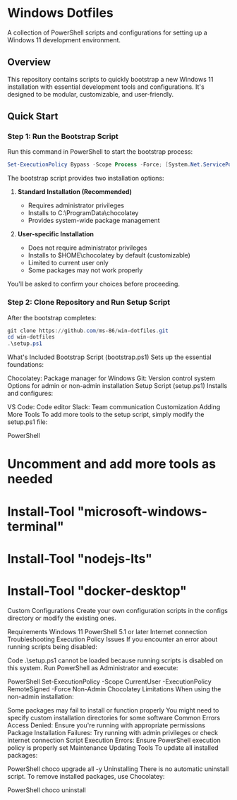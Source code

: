 # Windows Dotfiles

A collection of PowerShell scripts and configurations for setting up a Windows 11 development environment.

## Overview

This repository contains scripts to quickly bootstrap a new Windows 11 installation with essential development tools and configurations. It's designed to be modular, customizable, and user-friendly.

## Quick Start

### Step 1: Run the Bootstrap Script

Run this command in PowerShell to start the bootstrap process:

```powershell
Set-ExecutionPolicy Bypass -Scope Process -Force; [System.Net.ServicePointManager]::SecurityProtocol = [System.Net.ServicePointManager]::SecurityProtocol -bor 3072; Invoke-WebRequest -Uri "https://raw.githubusercontent.com/ms-86/win-dotfiles/main/bootstrap.ps1" -OutFile "$env:TEMP\bootstrap.ps1"; & "$env:TEMP\bootstrap.ps1"
```
The bootstrap script provides two installation options:
1. **Standard Installation (Recommended)**
   
    - Requires administrator privileges
    - Installs to C:\ProgramData\chocolatey
    - Provides system-wide package management
2. **User-specific Installation**

    - Does not require administrator privileges
    - Installs to $HOME\chocolatey by default (customizable)
    - Limited to current user only
    - Some packages may not work properly

You'll be asked to confirm your choices before proceeding.

### Step 2: Clone Repository and Run Setup Script
After the bootstrap completes:

```powershell
git clone https://github.com/ms-86/win-dotfiles.git
cd win-dotfiles
.\setup.ps1
```

What's Included
Bootstrap Script (bootstrap.ps1)
Sets up the essential foundations:

Chocolatey: Package manager for Windows
Git: Version control system
Options for admin or non-admin installation
Setup Script (setup.ps1)
Installs and configures:

VS Code: Code editor
Slack: Team communication
Customization
Adding More Tools
To add more tools to the setup script, simply modify the setup.ps1 file:

PowerShell
# Uncomment and add more tools as needed
# Install-Tool "microsoft-windows-terminal"
# Install-Tool "nodejs-lts"
# Install-Tool "docker-desktop"
Custom Configurations
Create your own configuration scripts in the configs directory or modify the existing ones.

Requirements
Windows 11
PowerShell 5.1 or later
Internet connection
Troubleshooting
Execution Policy Issues
If you encounter an error about running scripts being disabled:

Code
.\setup.ps1 cannot be loaded because running scripts is disabled on this system.
Run PowerShell as Administrator and execute:

PowerShell
Set-ExecutionPolicy -Scope CurrentUser -ExecutionPolicy RemoteSigned -Force
Non-Admin Chocolatey Limitations
When using the non-admin installation:

Some packages may fail to install or function properly
You might need to specify custom installation directories for some software
Common Errors
Access Denied: Ensure you're running with appropriate permissions
Package Installation Failures: Try running with admin privileges or check internet connection
Script Execution Errors: Ensure PowerShell execution policy is properly set
Maintenance
Updating Tools
To update all installed packages:

PowerShell
choco upgrade all -y
Uninstalling
There is no automatic uninstall script. To remove installed packages, use Chocolatey:

PowerShell
choco uninstall <package-name>
